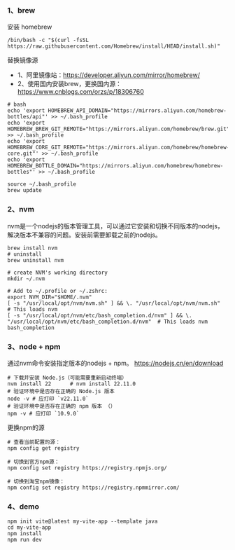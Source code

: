 
### 1、brew

安装 homebrew
```
/bin/bash -c "$(curl -fsSL https://raw.githubusercontent.com/Homebrew/install/HEAD/install.sh)"
```

替换镜像源
- 1、阿里镜像站：https://developer.aliyun.com/mirror/homebrew/
- 2、使用国内安装brew，更换国内源：https://www.cnblogs.com/orzs/p/18306760

```
# bash 
echo 'export HOMEBREW_API_DOMAIN="https://mirrors.aliyun.com/homebrew-bottles/api"' >> ~/.bash_profile
echo 'export HOMEBREW_BREW_GIT_REMOTE="https://mirrors.aliyun.com/homebrew/brew.git"' >> ~/.bash_profile
echo 'export HOMEBREW_CORE_GIT_REMOTE="https://mirrors.aliyun.com/homebrew/homebrew-core.git"' >> ~/.bash_profile
echo 'export HOMEBREW_BOTTLE_DOMAIN="https://mirrors.aliyun.com/homebrew/homebrew-bottles"' >> ~/.bash_profile

source ~/.bash_profile
brew update
```

### 2、nvm
nvm是一个‌nodejs的版本管理工具，可以通过它安装和切换不同版本的nodejs，解决版本不兼容的问题。安装前需要卸载之前的nodejs。

```
brew install nvm
# uninstall
brew uninstall nvm
```

```
# create NVM's working directory
mkdir ~/.nvm

# Add to ~/.profile or ~/.zshrc:
export NVM_DIR="$HOME/.nvm"
[ -s "/usr/local/opt/nvm/nvm.sh" ] && \. "/usr/local/opt/nvm/nvm.sh"  # This loads nvm
[ -s "/usr/local/opt/nvm/etc/bash_completion.d/nvm" ] && \. "/usr/local/opt/nvm/etc/bash_completion.d/nvm"  # This loads nvm bash_completion
```

### 3、node + npm
通过nvm命令安装指定版本的nodejs + npm。
https://nodejs.cn/en/download 

```
# 下载并安装 Node.js（可能需要重新启动终端）
nvm install 22      # nvm install 22.11.0 
# 验证环境中是否存在正确的 Node.js 版本
node -v # 应打印 `v22.11.0`
# 验证环境中是否存在正确的 npm 版本 （）
npm -v # 应打印 `10.9.0`
```

更换npm的源
```
# 查看当前配置的源：
npm config get registry

# 切换到官方npm源：
npm config set registry https://registry.npmjs.org/

# 切换到淘宝npm镜像：
npm config set registry https://registry.npmmirror.com/
```

### 4、demo

```
npm init vite@latest my-vite-app --template java
cd my-vite-app
npm install
npm run dev
```



